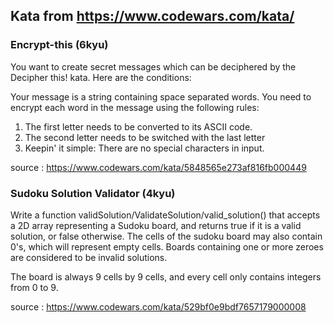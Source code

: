 ## Kata from https://www.codewars.com/kata/

### Encrypt-this (6kyu)

You want to create secret messages which can be deciphered by the Decipher this! kata. Here are the conditions:

Your message is a string containing space separated words.
You need to encrypt each word in the message using the following rules:

1. The first letter needs to be converted to its ASCII code.
2. The second letter needs to be switched with the last letter
3. Keepin' it simple: There are no special characters in input.

source : https://www.codewars.com/kata/5848565e273af816fb000449

### Sudoku Solution Validator (4kyu)

Write a function validSolution/ValidateSolution/valid_solution() that accepts a 2D array representing a Sudoku board, and returns true if it is a valid solution, or false otherwise.
The cells of the sudoku board may also contain 0's, which will represent empty cells.
Boards containing one or more zeroes are considered to be invalid solutions.

The board is always 9 cells by 9 cells, and every cell only contains integers from 0 to 9.

source : https://www.codewars.com/kata/529bf0e9bdf7657179000008

